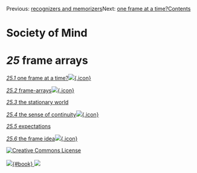 <div class="chapnav">

<span class="prev">Previous: [recognizers and
memorizers](./som-24.9.html)</span><span class="next">Next: [one frame
at a time?](./som-25.1.html)</span><span
class="contents">[Contents](index.html)</span>
<div class="titlebar">

Society of Mind
===============

</div>

</div>

*25* frame arrays
=================

[*25.1* one frame at a
time?![](./images/video.png){.icon}](som-25.1.html)

[*25.2* frame-arrays![](./images/video.png){.icon}](som-25.2.html)

[*25.3* the stationary world](som-25.3.html)

[*25.4* the sense of
continuity![](./images/video.png){.icon}](som-25.4.html)

[*25.5* expectations](som-25.5.html)

[*25.6* the frame idea![](./images/video.png){.icon}](som-25.6.html)

<div class="footer">

[![Creative Commons
License](http://i.creativecommons.org/l/by-nc-sa/3.0/80x15.png)](http://creativecommons.org/licenses/by-nc-sa/3.0/deed.en_US)\
\
[![](./images/som_book.jpeg){#book}
![](./images/a_logo_17.gif)](http://www.amazon.com/gp/product/0671657135?ie=UTF8&camp=1789&creativeASIN=0671657135&linkCode=xm2&tag=marvinminsky)

</div>
